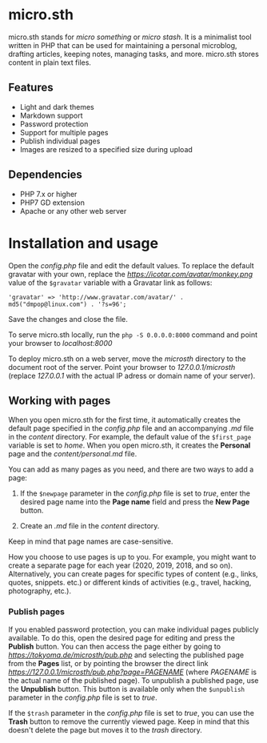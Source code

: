 # micro.sth

micro.sth stands for _micro something_ or _micro stash_. It is a minimalist tool written in PHP that can be used for maintaining a personal microblog, drafting articles, keeping notes, managing tasks, and more. micro.sth stores content in plain text files.

## Features

- Light and dark themes
- Markdown support
- Password protection
- Support for multiple pages
- Publish individual pages
- Images are resized to a specified size during upload

## Dependencies

- PHP 7.x or higher
- PHP7 GD extension
- Apache or any other web server

# Installation and usage

Open the _config.php_ file and edit the default values. To replace the default gravatar with your own, replace the _https://icotar.com/avatar/monkey.png_ value of the `$gravatar` variable with a Gravatar link as follows:

    'gravatar' => 'http://www.gravatar.com/avatar/' . md5("dmpop@linux.com") . '?s=96';

Save the changes and close the file.

To serve micro.sth locally, run the `php -S 0.0.0.0:8000` command and point your browser to *localhost:8000*

To deploy micro.sth on a web server, move the *microsth* directory to the document root of the server. Point your browser to *127.0.0.1/microsth* (replace *127.0.0.1* with the actual IP adress or domain name of your server).

## Working with pages

When you open micro.sth for the first time, it automatically creates the default page specified in the _config.php_ file and an accompanying _.md_ file in the _content_ directory. For example, the default value of the `$first_page` variable is set to _home_. When you open micro.sth, it creates the **Personal** page and the _content/personal.md_ file.

You can add as many pages as you need, and there are two ways to add a page:

1. If the `$newpage` parameter in the _config.php_ file is set to _true_, enter the desired page name into the **Page name** field  and press the **New Page** button.

2. Create an _.md_ file in the _content_ directory.

Keep in mind that page names are case-sensitive.

How you choose to use pages is up to you. For example, you might want to create a separate page for each year (2020, 2019, 2018, and so on). Alternatively, you can create pages for specific types of content (e.g., links, quotes, snippets. etc.) or different kinds of activities (e.g., travel, hacking, photography, etc.).

### Publish pages

If you enabled password protection, you can make individual pages publicly available. To do this, open the desired page for editing and press the **Publish** button. You can then access the page either by going to _https://tokyoma.de/microsth/pub.php_ and selecting the published page from the **Pages** list, or by pointing the browser the direct link _https://127.0.0.1/microsth/pub.php?page=PAGENAME_ (where _PAGENAME_ is the actual name of the published page). To unpublish a published page, use the **Unpublish** button. This button is available only when the `$unpublish` parameter in the _config.php_ file is set to _true_.

If the `$trash` parameter in the _config.php_ file is set to _true_, you can use the **Trash** button to remove the currently viewed page. Keep in mind that this doesn't delete the page but moves it to the _trash_ directory.
